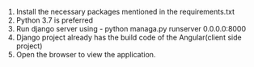 1. Install the necessary packages mentioned in the requirements.txt
2. Python 3.7 is preferred
3. Run django server using - python managa.py runserver 0.0.0.0:8000
4. Django project already has the build code of the Angular(client side project)
5. Open the browser to view the application.

